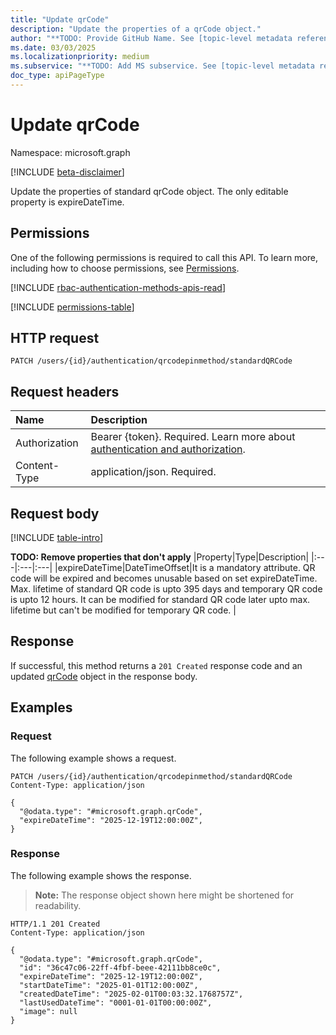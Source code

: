 ```yaml
---
title: "Update qrCode"
description: "Update the properties of a qrCode object."
author: "**TODO: Provide GitHub Name. See [topic-level metadata reference](https://aka.ms/msgo?pagePath=Document-APIs/Guidelines/Metadata)**"
ms.date: 03/03/2025
ms.localizationpriority: medium
ms.subservice: "**TODO: Add MS subservice. See [topic-level metadata reference](https://aka.ms/msgo?pagePath=Document-APIs/Guidelines/Metadata)**"
doc_type: apiPageType
---
```


# Update qrCode

Namespace: microsoft.graph

[!INCLUDE [beta-disclaimer](../../includes/beta-disclaimer.md)]

Update the properties of standard qrCode object. The only editable property is expireDateTime.

## Permissions
One of the following permissions is required to call this API. To learn more, including how to choose permissions, see [Permissions](/graph/permissions-reference).

[!INCLUDE [rbac-authentication-methods-apis-read](../includes/rbac-for-apis/rbac-authentication-methods-apis-read.md)]
<!-- {
  "blockType": "permissions",
  "name": "qrcode-update-permissions"
}
-->
[!INCLUDE [permissions-table](../includes/permissions/qrcode-update-permissions.md)]

## HTTP request

<!-- {
  "blockType": "ignored"
}
-->
``` http
PATCH /users/{id}/authentication/qrcodepinmethod/standardQRCode
```

## Request headers

|Name|Description|
|:---|:---|
|Authorization|Bearer {token}. Required. Learn more about [authentication and authorization](/graph/auth/auth-concepts).|
|Content-Type|application/json. Required.|

## Request body

[!INCLUDE [table-intro](../../includes/update-property-table-intro.md)]


**TODO: Remove properties that don't apply**
|Property|Type|Description|
|:---|:---|:---|
|expireDateTime|DateTimeOffset|It is a mandatory attribute. QR code will be expired and becomes unusable based on set expireDateTime. Max. lifetime of standard QR code is upto 395 days and temporary QR code is upto 12 hours. It can be modified for standard QR code later upto max. lifetime but can't be modified for temporary QR code. |

## Response

If successful, this method returns a `201 Created` response code and an updated [qrCode](../resources/qrcode.md) object in the response body.

## Examples

### Request

The following example shows a request.
<!-- {
  "blockType": "request",
  "name": "update_qrcode"
}
-->
``` http
PATCH /users/{id}/authentication/qrcodepinmethod/standardQRCode
Content-Type: application/json

{
  "@odata.type": "#microsoft.graph.qrCode",
  "expireDateTime": "2025-12-19T12:00:00Z",
}
```


### Response

The following example shows the response.
>**Note:** The response object shown here might be shortened for readability.
<!-- {
  "blockType": "response",
  "truncated": true
}
-->
``` http
HTTP/1.1 201 Created
Content-Type: application/json

{
  "@odata.type": "#microsoft.graph.qrCode",
  "id": "36c47c06-22ff-4fbf-beee-42111bb8ce0c",
  "expireDateTime": "2025-12-19T12:00:00Z",
  "startDateTime": "2025-01-01T12:00:00Z",
  "createdDateTime": "2025-02-01T00:03:32.1768757Z",
  "lastUsedDateTime": "0001-01-01T00:00:00Z",
  "image": null
}
```
